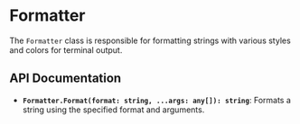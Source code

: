 # Formatter

The `Formatter` class is responsible for formatting strings
with various styles and colors for terminal output.

## API Documentation

- **`Formatter.Format(format: string, ...args: any[]): string`**:
    Formats a string using the specified format and arguments.